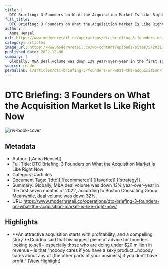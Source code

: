 ```yaml
---
title: |
  DTC Briefing: 3 Founders on What the Acquisition Market Is Like Right Now
full_title: |
  DTC Briefing: 3 Founders on What the Acquisition Market Is Like Right Now
author: |
  Anna Hensel
url: https://www.modernretail.co/operations/dtc-briefing-3-founders-on-what-the-acquisition-market-is-like-right-now/
category: articles
image_url: https://www.modernretail.co/wp-content/uploads/sites/5/2021/02/MR_DTC_email-banner-06.jpg
published_date: 2022-12-06
summary: |
  Globally, M&A deal volume was down 13% year-over-year in the first seven months of 2022, according to Boston Consulting Group. Meanwhile, deal volume was down 32%. 
source: reader
permalink: l/articles/dtc-briefing-3-founders-on-what-the-acquisition-market-is-like-right-now
---
```

# DTC Briefing: 3 Founders on What the Acquisition Market Is Like Right Now

![rw-book-cover](https://www.modernretail.co/wp-content/uploads/sites/5/2021/02/MR_DTC_email-banner-06.jpg)

## Metadata
- Author: [[Anna Hensel]]
- Full Title: DTC Briefing: 3 Founders on What the Acquisition Market Is Like Right Now
- Category: #articles
- Document Tags: [[dtc]] [[ecommerce]] [[favorite]] [[strategy]] 
- Summary: Globally, M&A deal volume was down 13% year-over-year in the first seven months of 2022, according to Boston Consulting Group. Meanwhile, deal volume was down 32%. 
- URL: https://www.modernretail.co/operations/dtc-briefing-3-founders-on-what-the-acquisition-market-is-like-right-now/

## Highlights
- **An attractive acquisition starts with profitability, and a compelling story 
  **Coddou said that his biggest piece of advice for founders looking to sell – especially those who are doing under $20 million in revenue – is that “nobody cares if you have a sexy product…nobody cares about any of [the other parts of your business] if you don’t have profit.” ([View Highlight](https://read.readwise.io/read/01gqstwnfhtk1nd8hee1vekres))


